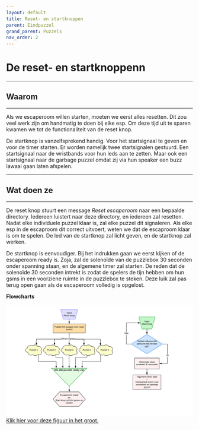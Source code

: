 ```yaml
---
layout: default
title: Reset- en startknoppen
parent: Eindpuzzel
grand_parent: Puzzels
nav_order: 2
---
```

 
# De reset- en startknoppenn

---

## Waarom

---

Als we escaperoom willen starten, moeten we eerst alles resetten. Dit zou veel werk zijn om handmatig te doen bij elke esp. Om deze tijd uit te sparen kwamen we tot de functionaliteit van de reset knop. 

De startknop is vanzelfsprekend handig. Voor het startsignaal te geven en voor de timer starten.
Er worden namelijk twee startsignalen gestuurd. Een startsignaal naar de wristbands voor hun leds aan te zetten. Maar ook een startsignaal naar de garbage puzzel omdat zij via hun speaker een buzz lawaai gaan laten afspelen.

---
## Wat doen ze
---

De reset knop stuurt een message *Reset escaperoom* naar een bepaalde directory. Iedereen luistert naar deze directory, en iedereen zal resetten. Nadat elke individuele puzzel klaar is, zal elke puzzel dit signaleren. Als elke esp in de escaproom dit correct uitvoert, weten we dat de escaproom klaar is om te spelen. De led van de startknop zal licht geven, en de startknop zal werken.

De startknop is eenvoudiger. Bij het indrukken gaan we eerst kijken of de escaperoom ready is. Zoja, zal de solenoïde van de puzzlebox 30 seconden onder spanning staan, en de algemene timer zal starten. De reden dat de solenoïde 30 seconden intrekt is zodat de spelers de tijn hebben om hun gsms in een voorziene ruimte in de puzzlebox te steken. Deze luik zal pas terug open gaan als de escaperoom volledig is opgelost.

**Flowcharts**

![](Blokschema-Reset-Start.svg)
[Klik hier voor deze figuur in het groot.](https://raw.githubusercontent.com/PLAN-IT-B/BachelorProefCommunicatieEnEinde/main/Documentatie%20eindpuzzel/Blokschema-Reset-Start.svg)